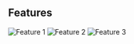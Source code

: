 ## Features

![Feature 1](images/Screenshot%202025-01-31%20at%2010.06.53%20PM.png)
![Feature 2](images/Screenshot%202025-01-31%20at%2010.08.48%20PM.png)
![Feature 3](images/Screenshot%202025-01-31%20at%2010.09.08%20PM.png)
